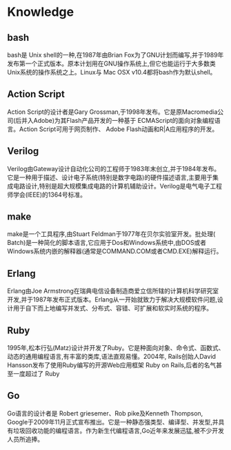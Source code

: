 # Knowledge

## bash
bash是 Unix shell的一种,在1987年由Brian Fox为了GNU计划而编写,并于1989年发布第一个正式版本。原本计划用在GNU操作系统上,但它也能运行于大多数类Unix系统的操作系统之上。Linux与 Mac OSX v10.4都将bash作为默认shell。

## Action Script
Action Script的设计者是Gary Grossman,于1998年发布。它是原Macromedia公司(后并入Adobe)为其Flash产品开发的一种基于 ECMAScript的面向对象编程语言。Action Script可用于网页制作、 Adobe Flash动画和R|A应用程序的开发。

## Verilog
Verilog由Gateway设计自动化公司的工程师于1983年末创立,并于1984年发布。它是一种用于描述、设计电子系统(特别是数字电路)的硬件描述语言,主要用于集成电路设计,特别是超大规模集成电路的计算机辅助设计。Verilog是电气电子工程师学会(lEEE)的1364号标准。

## make
make是一个工具程序,由Stuart Feldman于1977年在贝尔实验室开发。批处理( Batch)是一种简化的脚本语言,它应用于Dos和Windows系统中,由DOS或者 Windows系统内嵌的解释器(通常是COMMAND.COM或者CMD.EXE)解释运行。

## Erlang
Erlang由Joe Armstrong在瑞典电信设备制造商爱立信所辖的计算机科学研究室开发,并于1987年发布正式版本。Erlang从一开始就致力于解决大规模软件问题,设计用于自下而上地编写并发式、分布式、容错、可扩展和软实时系统的程序。

## Ruby
1995年,松本行弘(Matz)设计并开发了Ruby。它是种面向对象、命令式、函数式、动态的通用编程语言,有丰富的类库,语法直观易懂。2004年, Rails创始人David Hansson发布了使用Ruby编写的开源Web应用框架 Ruby on Rails,后者的名气甚至一度超过了 Ruby

## Go
Go语言的设计者是 Robert griesemer、Rob pike及Kenneth Thompson, Google于2009年11月正式宣布推出。它是一种静态强类型、编译型、并发型,并具有垃圾回收功能的编程语言。作为新生代编程语言,Go近年来发展迅猛,被不少开发人员所追捧。